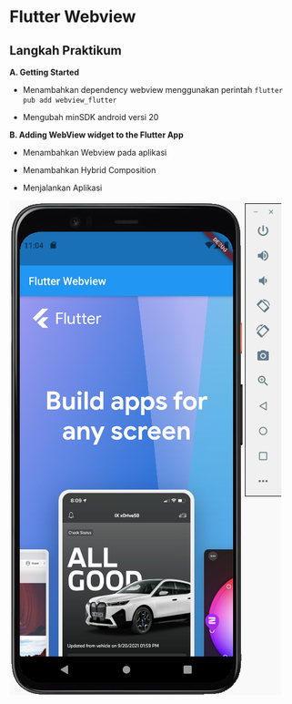 # Flutter Webview

## Langkah Praktikum

**A. Getting Started**

- Menambahkan dependency webview menggunakan perintah `flutter pub add webview_flutter`

- Mengubah minSDK android versi 20
    
 **B. Adding WebView widget to the Flutter App**
 
 - Menambahkan Webview pada aplikasi
 
 - Menambahkan Hybrid Composition
 
 - Menjalankan Aplikasi 
 
 ![screenshot](images/01.png)
      

